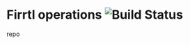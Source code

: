 Firrtl operations ![Build Status](https://github.com/ucsc-vama/firrtl-operations/blob/main/.github/workflows/run_test.yaml/badge.svg)
=====================
repo